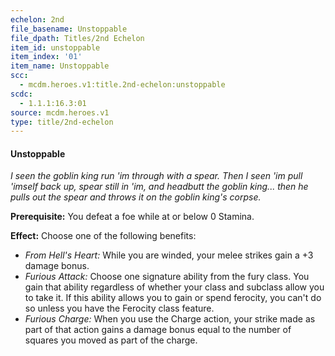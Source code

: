 ```yaml
---
echelon: 2nd
file_basename: Unstoppable
file_dpath: Titles/2nd Echelon
item_id: unstoppable
item_index: '01'
item_name: Unstoppable
scc:
  - mcdm.heroes.v1:title.2nd-echelon:unstoppable
scdc:
  - 1.1.1:16.3:01
source: mcdm.heroes.v1
type: title/2nd-echelon
---
```


#### Unstoppable

*I seen the goblin king run 'im through with a spear. Then I seen 'im pull 'imself back up, spear still in 'im, and headbutt the goblin king... then he pulls out the spear and throws it on the goblin king's corpse.*

**Prerequisite:** You defeat a foe while at or below 0 Stamina.

**Effect:** Choose one of the following benefits:

- *From Hell's Heart:* While you are winded, your melee strikes gain a +3 damage bonus.
- *Furious Attack:* Choose one signature ability from the fury class. You gain that ability regardless of whether your class and subclass allow you to take it. If this ability allows you to gain or spend ferocity, you can't do so unless you have the Ferocity class feature.
- *Furious Charge:* When you use the Charge action, your strike made as part of that action gains a damage bonus equal to the number of squares you moved as part of the charge.
